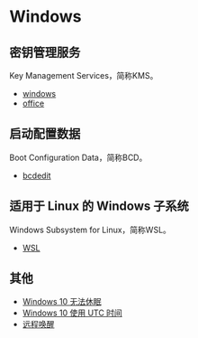 # Windows

## 密钥管理服务

Key Management Services，简称KMS。

- [windows](./KMS/windows.md)
- [office](./KMS/office.md)

## 启动配置数据

Boot Configuration Data，简称BCD。

- [bcdedit](./BCD/bcdedit.md)

## 适用于 Linux 的 Windows 子系统

Windows Subsystem for Linux，简称WSL。

- [WSL](./WSL/WSL.md)

## 其他

- [Windows 10 无法休眠](./win10_can't_sleep.md)
- [Windows 10 使用 UTC 时间](./win10_use_utc.md)
- [远程唤醒](./Wake-on-LAN/wol.md)